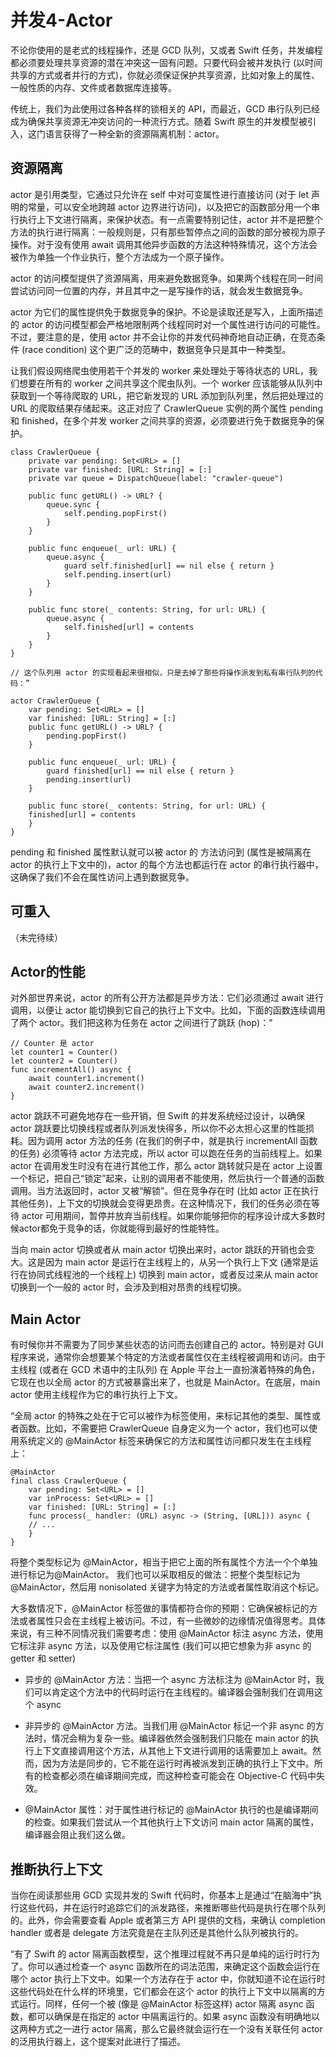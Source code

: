 # 并发4-Actor

不论你使用的是老式的线程操作，还是 GCD 队列，又或者 Swift 任务，并发编程都必须要处理共享资源的潜在冲突这一固有问题。只要代码会被并发执行 (以时间共享的方式或者并行的方式)，你就必须保证保护共享资源，比如对象上的属性、一般性质的内存、文件或者数据库连接等。

传统上，我们为此使用过各种各样的锁相关的 API，而最近，GCD 串行队列已经成为确保共享资源无冲突访问的一种流行方式。随着 Swift 原生的并发模型被引入，这门语言获得了一种全新的资源隔离机制：actor。


## 资源隔离

actor 是引用类型，它通过只允许在 self 中对可变属性进行直接访问 (对于 let 声明的常量，可以安全地跨越 actor 边界进行访问)，以及把它的函数部分用一个串行执行上下文进行隔离，来保护状态。有一点需要特别记住，actor 并不是把整个方法的执行进行隔离：一般规则是，只有那些暂停点之间的函数的部分被视为原子操作。对于没有使用 await 调用其他异步函数的方法这种特殊情况，这个方法会被作为单独一个作业执行，整个方法成为一个原子操作。

actor 的访问模型提供了资源隔离，用来避免数据竞争。如果两个线程在同一时间尝试访问同一位置的内存，并且其中之一是写操作的话，就会发生数据竞争。

actor 为它们的属性提供免于数据竞争的保护。不论是读取还是写入，上面所描述的 actor 的访问模型都会严格地限制两个线程同时对一个属性进行访问的可能性。不过，要注意的是，使用 actor 并不会让你的并发代码神奇地自动正确，在竞态条件 (race condition) 这个更广泛的范畴中，数据竞争只是其中一种类型。

让我们假设网络爬虫使用若干个并发的 worker 来处理处于等待状态的 URL，我们想要在所有的 worker 之间共享这个爬虫队列。一个 worker 应该能够从队列中获取到一个等待爬取的 URL，把它新发现的 URL 添加到队列里，然后把处理过的 URL 的爬取结果存储起来。这正对应了 CrawlerQueue 实例的两个属性 pending 和 finished，在多个并发 worker 之间共享的资源，必须要进行免于数据竞争的保护。
```
class CrawlerQueue {
	private var pending: Set<URL> = []
	private var finished: [URL: String] = [:]
	private var queue = DispatchQueue(label: "crawler-queue")

	public func getURL() -> URL? {
		queue.sync {
			self.pending.popFirst()
		}
	}

	public func enqueue(_ url: URL) {
		queue.async {
			guard self.finished[url] == nil else { return }
			self.pending.insert(url)
		}
	}

	public func store(_ contents: String, for url: URL) {
		queue.async {
			self.finished[url] = contents
		}
	}
}

// 这个队列用 actor 的实现看起来很相似，只是去掉了那些将操作派发到私有串行队列的代码：”

actor CrawlerQueue {
	var pending: Set<URL> = []
	var finished: [URL: String] = [:]
	public func getURL() -> URL? {
		pending.popFirst()
	}

	public func enqueue(_ url: URL) {
		guard finished[url] == nil else { return }
		pending.insert(url)
	}

	public func store(_ contents: String, for url: URL) {
	finished[url] = contents
	}
}
```
pending 和 finished 属性默认就可以被 actor 的 方法访问到 (属性是被隔离在 actor 的执行上下文中的)，actor 的每个方法也都运行在 actor 的串行执行器中，这确保了我们不会在属性访问上遇到数据竞争。


## 可重入 
（未完待续）


## Actor的性能

对外部世界来说，actor 的所有公开方法都是异步方法：它们必须通过 await 进行调用，以便让 actor 能切换到它自己的执行上下文中。比如，下面的函数连续调用了两个 actor。我们把这称为任务在 actor 之间进行了跳跃 (hop)：”
```
// Counter 是 actor
let counter1 = Counter()
let counter2 = Counter()
func incrementAll() async {
	await counter1.increment()
	await counter2.increment()
}
```
actor 跳跃不可避免地存在一些开销，但 Swift 的并发系统经过设计，以确保 actor 跳跃要比切换线程或者队列派发快得多，所以你不必太担心这里的性能损耗。因为调用 actor 方法的任务 (在我们的例子中，就是执行 incrementAll 函数的任务) 必须等待 actor 方法完成，所以 actor 可以跑在任务的当前线程上。如果 actor 在调用发生时没有在进行其他工作，那么 actor 跳转就只是在 actor 上设置一个标记，把自己“锁定”起来，让别的调用者不能使用，然后执行一个普通的函数调用。当方法返回时，actor 又被“解锁”。但在竞争存在时 (比如 actor 正在执行其他任务)，上下文的切换就会变得更昂贵。在这种情况下，我们的任务必须在等待 actor 可用期间，暂停并放弃当前线程。如果你能够把你的程序设计成大多数时候actor都免于竞争的话，你就能得到最好的性能特性。

当向 main actor 切换或者从 main actor 切换出来时，actor 跳跃的开销也会变大。这是因为 main actor 是运行在主线程上的，从另一个执行上下文 (通常是运行在协同式线程池的一个线程上) 切换到 main actor，或者反过来从 main actor 切换到一个一般的 actor 时，会涉及到相对昂贵的线程切换。


## Main Actor

有时候你并不需要为了同步某些状态的访问而去创建自己的 actor。特别是对 GUI 程序来说，通常你会想要某个特定的方法或者属性仅在主线程被调用和访问。由于主线程 (或者在 GCD 术语中的主队列) 在 Apple 平台上一直扮演着特殊的角色，它现在也以全局 actor 的方式被暴露出来了，也就是 MainActor。在底层，main actor 使用主线程作为它的串行执行上下文。

“全局 actor 的特殊之处在于它可以被作为标签使用，来标记其他的类型、属性或者函数。比如，不需要把 CrawlerQueue 自身定义为一个 actor，我们也可以使用系统定义的 @MainActor 标签来确保它的方法和属性访问都只发生在主线程上：

```
@MainActor
final class CrawlerQueue {
	var pending: Set<URL> = []
	var inProcess: Set<URL> = []
	var finished: [URL: String] = [:]
	func process(_ handler: (URL) async -> (String, [URL])) async {
	// ...
	}
}
```
将整个类型标记为 @MainActor，相当于把它上面的所有属性个方法一个个单独进行标记为@MainActor。
我们也可以采取相反的做法：把整个类型标记为 @MainActor，然后用 nonisolated 关键字为特定的方法或者属性取消这个标记。

大多数情况下，@MainActor 标签做的事情都符合你的预期：它确保被标记的方法或者属性只会在主线程上被访问。不过，有一些微妙的边缘情况值得思考。具体来说，有三种不同情况我们需要考虑：使用 @MainActor 标注 async 方法，使用它标注非 async 方法，以及使用它标注属性 (我们可以把它想象为非 async 的 getter 和 setter)

+ 异步的 @MainActor 方法：当把一个 async 方法标注为 @MainActor 时，我们可以肯定这个方法中的代码时运行在主线程的。编译器会强制我们在调用这个 async

+ 非异步的 @MainActor 方法。当我们用 @MainActor 标记一个非 async 的方法时，情况会稍为复杂一些。编译器依然会强制我们只能在 main actor 的执行上下文直接调用这个方法，从其他上下文进行调用的话需要加上 await。然而，因为方法是同步的，它不能在运行时再被派发到正确的执行上下文中。所有的检查都必须在编译期间完成，而这种检查可能会在 Objective-C 代码中失效。

+ @MainActor 属性：对于属性进行标记的 @MainActor 执行的也是编译期间的检查。如果我们尝试从一个其他执行上下文访问 main actor 隔离的属性，编译器会阻止我们这么做。

## 推断执行上下文

当你在阅读那些用 GCD 实现并发的 Swift 代码时，你基本上是通过“在脑海中”执行这些代码，并在运行时追踪它们的派发路径，来推断哪些代码是执行在哪个队列的。此外，你会需要查看 Apple 或者第三方 API 提供的文档，来确认 completion handler 或者是 delegate 方法究竟是在主队列还是其他什么队列被执行的。

“有了 Swift 的 actor 隔离函数模型，这个推理过程就不再只是单纯的运行时行为了。你可以通过检查一个 async 函数所在的词法范围，来确定这个函数会运行在哪个 actor 执行上下文中。如果一个方法存在于 actor 中，你就知道不论在运行时这些代码处在什么样的环境里，它们都会在这个 actor 的执行上下文中以隔离的方式运行。同样，任何一个被 (像是 @MainActor 标签这样) actor 隔离 async 函数，都可以确保是在指定的 actor 中隔离运行的。如果 async 函数没有明确地以这两种方式之一进行 actor 隔离，那么它最终就会运行在一个没有关联任何 actor 的泛用执行器上，这个提案对此进行了描述。


